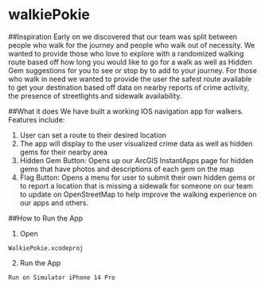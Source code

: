 # walkiePokie

##Inspiration
Early on we discovered that our team was split between people who walk for the journey and people who walk out of necessity. We wanted to provide those who love to explore with a randomized walking route based off how long you would like to go for a walk as well as Hidden Gem suggestions for you to see or stop by to add to your journey. For those who walk in need we wanted to provide the user the safest route available to get your destination based off data on nearby reports of crime activity, the presence of streetlights and sidewalk availability.

##What it does
We have built a working IOS navigation app for walkers. Features include:

1. User can set a route to their desired location
2. The app will display to the user visualized crime data as well as hidden gems for their nearby area
3. Hidden Gem Button: Opens up our ArcGIS InstantApps page for hidden gems that have photos and descriptions of each gem on the map
4. Flag Button: Opens a menu for user to submit their own hidden gems or to report a location that is missing a sidewalk for someone on our team to update on OpenStreetMap to help
improve the walking experience on our apps and others.


##How to Run the App

1. Open
```
WalkiePokie.xcodeproj
```

2. Run the App
```
Run on Simulator iPhone 14 Pro
```
